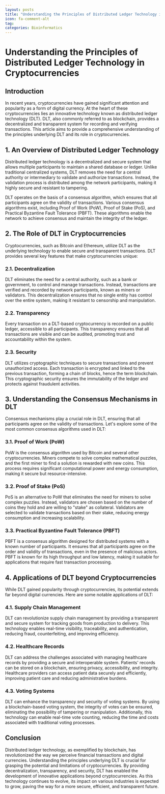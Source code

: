 ```yaml
---
layout: posts
title: "Understanding the Principles of Distributed Ledger Technology in Cryptocurrencies"
icon: fa-comment-alt
tag:      
categories: Bioinformatics
---
```



# Understanding the Principles of Distributed Ledger Technology in Cryptocurrencies

## Introduction

In recent years, cryptocurrencies have gained significant attention and popularity as a form of digital currency. At the heart of these cryptocurrencies lies an innovative technology known as distributed ledger technology (DLT). DLT, also commonly referred to as blockchain, provides a decentralized and transparent system for recording and verifying transactions. This article aims to provide a comprehensive understanding of the principles underlying DLT and its role in cryptocurrencies.

## 1. An Overview of Distributed Ledger Technology

Distributed ledger technology is a decentralized and secure system that allows multiple participants to maintain a shared database or ledger. Unlike traditional centralized systems, DLT removes the need for a central authority or intermediary to validate and authorize transactions. Instead, the validation process is distributed among the network participants, making it highly secure and resistant to tampering.

DLT operates on the basis of a consensus algorithm, which ensures that all participants agree on the validity of transactions. Various consensus algorithms exist, including Proof of Work (PoW), Proof of Stake (PoS), and Practical Byzantine Fault Tolerance (PBFT). These algorithms enable the network to achieve consensus and maintain the integrity of the ledger.

## 2. The Role of DLT in Cryptocurrencies

Cryptocurrencies, such as Bitcoin and Ethereum, utilize DLT as the underlying technology to enable secure and transparent transactions. DLT provides several key features that make cryptocurrencies unique:

### 2.1. Decentralization

DLT eliminates the need for a central authority, such as a bank or government, to control and manage transactions. Instead, transactions are verified and recorded by network participants, known as miners or validators. This decentralization ensures that no single entity has control over the entire system, making it resistant to censorship and manipulation.

### 2.2. Transparency

Every transaction on a DLT-based cryptocurrency is recorded on a public ledger, accessible to all participants. This transparency ensures that all transactions are visible and can be audited, promoting trust and accountability within the system.

### 2.3. Security

DLT utilizes cryptographic techniques to secure transactions and prevent unauthorized access. Each transaction is encrypted and linked to the previous transaction, forming a chain of blocks, hence the term blockchain. This cryptographic security ensures the immutability of the ledger and protects against fraudulent activities.

## 3. Understanding the Consensus Mechanisms in DLT

Consensus mechanisms play a crucial role in DLT, ensuring that all participants agree on the validity of transactions. Let's explore some of the most common consensus algorithms used in DLT:

### 3.1. Proof of Work (PoW)

PoW is the consensus algorithm used by Bitcoin and several other cryptocurrencies. Miners compete to solve complex mathematical puzzles, and the first miner to find a solution is rewarded with new coins. This process requires significant computational power and energy consumption, making it secure but resource-intensive.

### 3.2. Proof of Stake (PoS)

PoS is an alternative to PoW that eliminates the need for miners to solve complex puzzles. Instead, validators are chosen based on the number of coins they hold and are willing to "stake" as collateral. Validators are selected to validate transactions based on their stake, reducing energy consumption and increasing scalability.

### 3.3. Practical Byzantine Fault Tolerance (PBFT)

PBFT is a consensus algorithm designed for distributed systems with a known number of participants. It ensures that all participants agree on the order and validity of transactions, even in the presence of malicious actors. PBFT is known for its high throughput and low latency, making it suitable for applications that require fast transaction processing.

## 4. Applications of DLT beyond Cryptocurrencies

While DLT gained popularity through cryptocurrencies, its potential extends far beyond digital currencies. Here are some notable applications of DLT:

### 4.1. Supply Chain Management

DLT can revolutionize supply chain management by providing a transparent and secure system for tracking goods from production to delivery. This technology enables real-time visibility, traceability, and authentication, reducing fraud, counterfeiting, and improving efficiency.

### 4.2. Healthcare Records

DLT can address the challenges associated with managing healthcare records by providing a secure and interoperable system. Patients' records can be stored on a blockchain, ensuring privacy, accessibility, and integrity. Healthcare providers can access patient data securely and efficiently, improving patient care and reducing administrative burdens.

### 4.3. Voting Systems

DLT can enhance the transparency and security of voting systems. By using a blockchain-based voting system, the integrity of votes can be ensured, eliminating the possibility of tampering or manipulation. Additionally, this technology can enable real-time vote counting, reducing the time and costs associated with traditional voting processes.

## Conclusion

Distributed ledger technology, as exemplified by blockchain, has revolutionized the way we perceive financial transactions and digital currencies. Understanding the principles underlying DLT is crucial for grasping the potential and limitations of cryptocurrencies. By providing decentralization, transparency, and security, DLT has enabled the development of innovative applications beyond cryptocurrencies. As this technology continues to evolve, its impact on various industries is expected to grow, paving the way for a more secure, efficient, and transparent future.